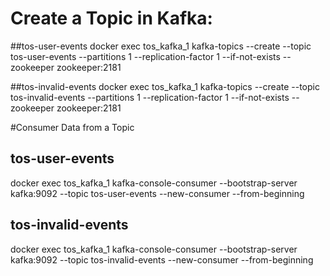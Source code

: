 # Create a Topic in Kafka:
##tos-user-events
docker exec tos_kafka_1 kafka-topics --create --topic tos-user-events --partitions 1 --replication-factor 1 --if-not-exists --zookeeper zookeeper:2181

##tos-invalid-events
docker exec tos_kafka_1 kafka-topics --create --topic tos-invalid-events --partitions 1 --replication-factor 1 --if-not-exists --zookeeper zookeeper:2181

#Consumer Data from a Topic
## tos-user-events
docker exec tos_kafka_1 kafka-console-consumer --bootstrap-server kafka:9092 --topic tos-user-events --new-consumer --from-beginning

## tos-invalid-events
docker exec tos_kafka_1 kafka-console-consumer --bootstrap-server kafka:9092 --topic tos-invalid-events --new-consumer --from-beginning



